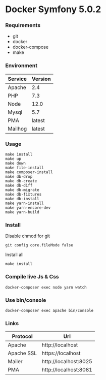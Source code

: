 # Docker Symfony 5.0.2

### Requirements

- git
- docker
- docker-compose
- make

### Environment

| Service   | Version |
| --------- | ------- |
| Apache    | 2.4     |
| PHP       | 7.3     |
| Node      | 12.0    |
| Mysql     | 5.7     |
| PMA       | latest  |
| Mailhog   | latest  |

### Usage

```
make install
make up
make down
make file-install
make composer-install
make db-drop
make db-create
make db-diff
make db-migrate
make db-fixtures
make db-install
make yarn-install
make yarn-encore-dev
make yarn-build
```

### Install

Disable chmod for git

```
git config core.fileMode false
```

Install all

```
make install
```

### Compile live Js & Css

```
docker-composer exec node yarn watch
```

### Use bin/console

```
docker-composer exec apache bin/console
```

### Links

| Protocol      | Url                      |
| ------------- | ------------------------ |
| Apache        | http://localhost         |
| Apache SSL    | https://localhost        |
| Mailer        | http://localhost:8025    |
| PMA           | http://localhost:8081    |